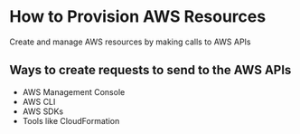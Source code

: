 # How to Provision AWS Resources
Create and manage AWS resources by making calls to AWS APIs


## Ways to create requests to send to the AWS APIs
- AWS Management Console
- AWS CLI
- AWS SDKs
- Tools like CloudFormation

